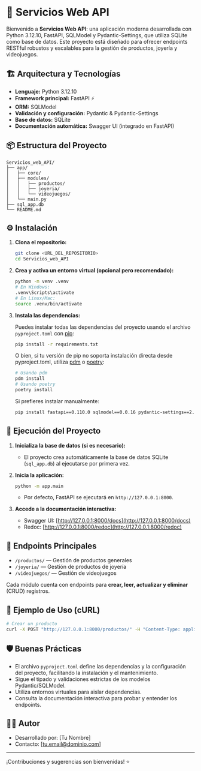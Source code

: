 # 🚀 Servicios Web API

Bienvenido a **Servicios Web API**: una aplicación moderna desarrollada con Python 3.12.10, FastAPI, SQLModel y Pydantic-Settings, que utiliza SQLite como base de datos. Este proyecto está diseñado para ofrecer endpoints RESTful robustos y escalables para la gestión de productos, joyería y videojuegos.

## 🏗️ Arquitectura y Tecnologías

- **Lenguaje:** Python 3.12.10
- **Framework principal:** FastAPI ⚡
- **ORM:** SQLModel
- **Validación y configuración:** Pydantic & Pydantic-Settings
- **Base de datos:** SQLite
- **Documentación automática:** Swagger UI (integrado en FastAPI)

## 📦 Estructura del Proyecto

```
Servicios_web_API/
├── app/
│   ├── core/
│   ├── modules/
│   │   ├── productos/
│   │   ├── joyeria/
│   │   └── videojuegos/
│   └── main.py
├── sql_app.db
└── README.md
```

## ⚙️ Instalación

1. **Clona el repositorio:**

   ```bash
   git clone <URL_DEL_REPOSITORIO>
   cd Servicios_web_API
   ```

2. **Crea y activa un entorno virtual (opcional pero recomendado):**

   ```bash
   python -m venv .venv
   # En Windows:
   .venv\Scripts\activate
   # En Linux/Mac:
   source .venv/bin/activate
   ```

3. **Instala las dependencias:**

   Puedes instalar todas las dependencias del proyecto usando el archivo `pyproject.toml` con [pip](https://pip.pypa.io/en/stable/):

   ```bash
   pip install -r requirements.txt
   ```

   O bien, si tu versión de pip no soporta instalación directa desde pyproject.toml, utiliza [pdm](https://pdm.fming.dev/) o [poetry](https://python-poetry.org/):

   ```bash
   # Usando pdm
   pdm install
   # Usando poetry
   poetry install
   ```

   Si prefieres instalar manualmente:

   ```bash
   pip install fastapi==0.110.0 sqlmodel==0.0.16 pydantic-settings==2.2.1 uvicorn==0.29.0
   ```

## 🚦 Ejecución del Proyecto

1. **Inicializa la base de datos (si es necesario):**

   - El proyecto crea automáticamente la base de datos SQLite (`sql_app.db`) al ejecutarse por primera vez.
2. **Inicia la aplicación:**

   ```bash
   python -m app.main
   ```

   - Por defecto, FastAPI se ejecutará en `http://127.0.0.1:8000`.
3. **Accede a la documentación interactiva:**

   - Swagger UI: [http://127.0.0.1:8000/docs](http://127.0.0.1:8000/docs)
   - Redoc: [http://127.0.0.1:8000/redoc](http://127.0.0.1:8000/redoc)

## 🧩 Endpoints Principales

- `/productos/` — Gestión de productos generales
- `/joyeria/` — Gestión de productos de joyería
- `/videojuegos/` — Gestión de videojuegos

Cada módulo cuenta con endpoints para **crear, leer, actualizar y eliminar** (CRUD) registros.

## 📝 Ejemplo de Uso (cURL)

```bash
# Crear un producto
curl -X POST "http://127.0.0.1:8000/productos/" -H "Content-Type: application/json" -d '{"nombre":"Producto X","precio":99.99,"stock":10}'
```

## 🛡️ Buenas Prácticas

- El archivo `pyproject.toml` define las dependencias y la configuración del proyecto, facilitando la instalación y el mantenimiento.
- Sigue el tipado y validaciones estrictas de los modelos Pydantic/SQLModel.
- Utiliza entornos virtuales para aislar dependencias.
- Consulta la documentación interactiva para probar y entender los endpoints.

## 👨‍💻 Autor

- Desarrollado por: [Tu Nombre]
- Contacto: [tu.email@dominio.com]

---

¡Contribuciones y sugerencias son bienvenidas! ⭐
